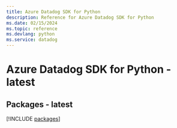 ```yaml
---
title: Azure Datadog SDK for Python
description: Reference for Azure Datadog SDK for Python
ms.date: 02/15/2024
ms.topic: reference
ms.devlang: python
ms.service: datadog
---
```

# Azure Datadog SDK for Python - latest
## Packages - latest
[!INCLUDE [packages](datadog-index.md)]